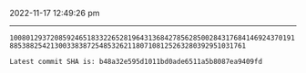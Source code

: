 2022-11-17 12:49:26 pm

---

`10080129372085924651833226528196431368427856285002843176841469243701918853882542130033838725485326211807108125263280392951031761`

`Latest commit SHA is: b48a32e595d1011bd0ade6511a5b8087ea9409fd `
